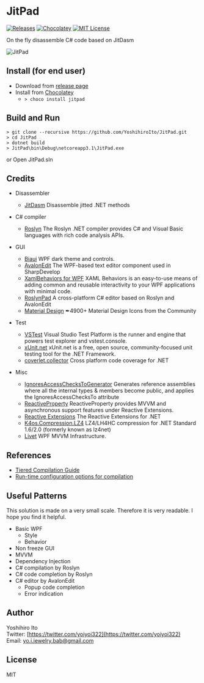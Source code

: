 # JitPad
[![Releases](https://img.shields.io/github/release/YoshihiroIto/JitPad)](https://github.com/YoshihiroIto/JitPad/releases/latest) 
[![Chocolatey](https://img.shields.io//chocolatey/dt/jitpad)](https://chocolatey.org/packages/jitpad/) 
[![MIT License](http://img.shields.io/badge/license-MIT-blue)](LICENSE)

On the fly disassemble C# code based on JitDasm

![JitPad](JitPad.gif)

## Install (for end user)

- Download from [release page](https://github.com/YoshihiroIto/JitPad/releases/latest)
- Install from [Chocolatey](https://chocolatey.org/)
    - ```> choco install jitpad```

## Build and Run
```
> git clone --recursive https://github.com/YoshihiroIto/JitPad.git
> cd JitPad
> dotnet build
> JitPad\bin\Debug\netcoreapp3.1\JitPad.exe
```

or Open JitPad.sln

## Credits
- Disassembler
    - [JitDasm](https://github.com/0xd4d/JitDasm) Disassemble jitted .NET methods

- C# compiler
    - [Roslyn](https://github.com/dotnet/roslyn) The Roslyn .NET compiler provides C# and Visual Basic languages with rich code analysis APIs.

- GUI
    - [Biaui](https://github.com/YoshihiroIto/Biaui) WPF dark theme and controls.
    - [AvalonEdit](https://github.com/icsharpcode/AvalonEdit) The WPF-based text editor component used in SharpDevelop
    - [XamlBehaviors for WPF](https://github.com/Microsoft/XamlBehaviorsWpf) XAML Behaviors is an easy-to-use means of adding common and reusable interactivity to your WPF applications with minimal code. 
    - [RoslynPad](https://github.com/aelij/RoslynPad) A cross-platform C# editor based on Roslyn and AvalonEdit 
    - [Material Design](https://github.com/Templarian/MaterialDesign) ✒4900+ Material Design Icons from the Community

- Test
    - [VSTest](https://github.com/microsoft/vstest/) Visual Studio Test Platform is the runner and engine that powers test explorer and vstest.console.
    - [xUnit.net](https://github.com/xunit/xunit) xUnit.net is a free, open source, community-focused unit testing tool for the .NET Framework.
    - [coverlet.collector](https://github.com/tonerdo/coverlet) Cross platform code coverage for .NET

- Misc
    - [IgnoresAccessChecksToGenerator](https://github.com/aelij/IgnoresAccessChecksToGenerator) Generates reference assemblies where all the internal types & members become public, and applies the IgnoresAccessChecksTo attribute
    - [ReactiveProperty](https://github.com/runceel/ReactiveProperty) ReactiveProperty provides MVVM and asynchronous support features under Reactive Extensions.
    - [Reactive Extensions](https://github.com/dotnet/reactive) The Reactive Extensions for .NET
    - [K4os.Compression.LZ4](https://github.com/MiloszKrajewski/K4os.Compression.LZ4) LZ4/LH4HC compression for .NET Standard 1.6/2.0 (formerly known as lz4net)
    - [Livet](https://github.com/runceel/Livet) WPF MVVM Infrastructure.


## References

- [Tiered Compilation Guide](https://github.com/dotnet/runtime/blob/master/docs/design/features/tiered-compilation-guide.md)
- [Run-time configuration options for compilation](https://docs.microsoft.com/en-us/dotnet/core/run-time-config/compilation)


## Useful Patterns

This solution is made on a very small scale. Therefore it is very readable. I hope you find it helpful.

- Basic WPF
    - Style
    - Behavior
- Non freeze GUI
- MVVM
- Dependency Injection
- C# compilation by Roslyn
- C# code completion by Roslyn
- C# editor by AvalonEdit
    - Popup code completion
    - Error indication


## Author
Yoshihiro Ito  
Twitter: [https://twitter.com/yoiyoi322](https://twitter.com/yoiyoi322)  
Email: yo.i.jewelry.bab@gmail.com  


## License
MIT


